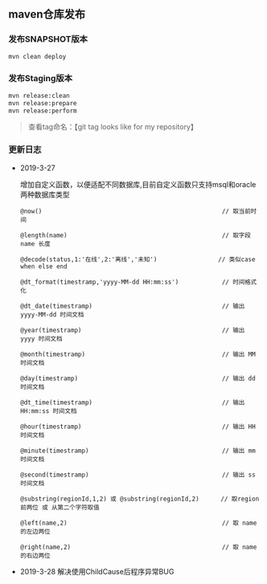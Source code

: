 ## maven仓库发布

### 发布SNAPSHOT版本

```bash
mvn clean deploy
```

### 发布Staging版本

```bash
mvn release:clean
mvn release:prepare
mvn release:perform
```

>查看tag命名：【git tag looks like for my repository】


### 更新日志

* 2019-3-27
  
  增加自定义函数，以便适配不同数据库,目前自定义函数只支持msql和oracle两种数据库类型
    ```
    @now()                                                  // 取当前时间

    @length(name)                                           // 取字段 name 长度

    @decode(status,1:'在线',2:'离线','未知')                 // 类似case when else end
    
    @dt_format(timestramp,'yyyy-MM-dd HH:mm:ss')            // 时间格式化
    
    @dt_date(timestramp)                                    // 输出 yyyy-MM-dd 时间文档

    @year(timestramp)                                       // 输出 yyyy 时间文档

    @month(timestramp)                                      // 输出 MM 时间文档

    @day(timestramp)                                        // 输出 dd 时间文档

    @dt_time(timestramp)                                    // 输出 HH:mm:ss 时间文档

    @hour(timestramp)                                       // 输出 HH 时间文档

    @minute(timestramp)                                     // 输出 mm 时间文档

    @second(timestramp)                                     // 输出 ss 时间文档

    @substring(regionId,1,2) 或 @substring(regionId,2)      // 取region前两位 或 从第二个字符取值

    @left(name,2)                                           // 取 name 的左边两位

    @right(name,2)                                          // 取 name 的右边两位
    ```

* 2019-3-28
    解决使用ChildCause后程序异常BUG